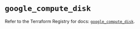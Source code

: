 # `google_compute_disk`

Refer to the Terraform Registry for docs: [`google_compute_disk`](https://registry.terraform.io/providers/hashicorp/google-beta/6.27.0/docs/resources/google_compute_disk).
